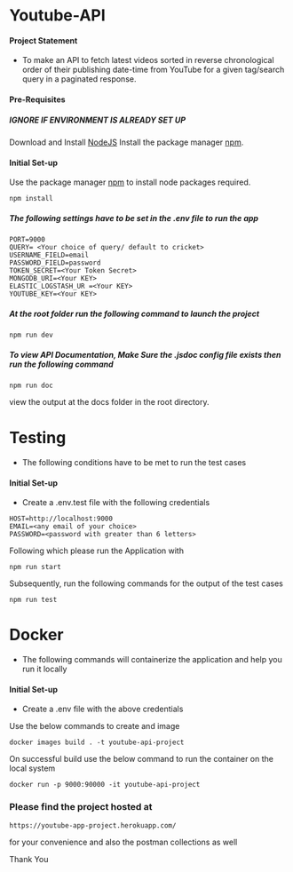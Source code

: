 # Youtube-API
#### Project Statement
- To make an API to fetch latest videos sorted in reverse chronological order of their publishing date-time from YouTube for a given tag/search query in a paginated response.
#### Pre-Requisites
##### IGNORE IF ENVIRONMENT IS ALREADY SET UP
Download and Install [NodeJS](https://nodejs.org/en/)
Install the package manager [npm](http://npmjs.com/).

#### Initial Set-up
Use the package manager [npm](http://npmjs.com/) to install node packages required.
```npm
npm install
```
##### The following settings have to be set in the .env file to run the app
```
PORT=9000
QUERY= <Your choice of query/ default to cricket>
USERNAME_FIELD=email
PASSWORD_FIELD=password
TOKEN_SECRET=<Your Token Secret>
MONGODB_URI=<Your KEY>
ELASTIC_LOGSTASH_UR =<Your KEY>
YOUTUBE_KEY=<Your KEY>
```

##### At the root folder run the following command to launch the project
```npm
npm run dev
```
##### To view API Documentation, Make Sure the .jsdoc config file exists then run the following command
```npm
npm run doc
```
view the output at the docs folder in the root directory.

# Testing
 - The following conditions have to be met to run the test cases
#### Initial Set-up
- Create a .env.test file with the following credentials
```
HOST=http://localhost:9000
EMAIL=<any email of your choice>
PASSWORD=<password with greater than 6 letters>
```
Following which please run the Application with
```npm
npm run start
```
Subsequently, run the following commands for the output of the test cases
```npm
npm run test
```

# Docker
 - The following commands will containerize the application and help you run it locally
#### Initial Set-up
- Create a .env file with the above credentials

Use the below commands to create and image
```docker
docker images build . -t youtube-api-project
```
On successful build use the below command to run the container on the local system
```npm
docker run -p 9000:90000 -it youtube-api-project
```

### Please find the project hosted at 
```
https://youtube-app-project.herokuapp.com/
```
for your convenience and also the postman collections as well

Thank You